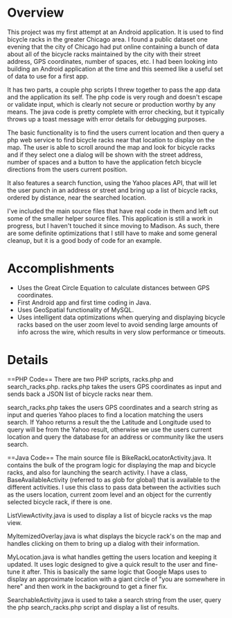 Overview
========

This project was my first attempt at an Android application.  It is used to find bicycle racks in the greater Chicago area.  I found a public dataset one evening that the city of Chicago had put online containing a bunch of data about all of the bicycle racks maintained by the city with their street address, GPS coordinates, number of spaces, etc.  I had been looking into building an Android application at the time and this seemed like a useful set of data to use for a first app.

It has two parts, a couple php scripts I threw together to pass the app data and the application its self.  The php code is very rough and doesn't escape or validate input, which is clearly not secure or production worthy by any means.  The java code is pretty complete with error checking, but it typically throws up a toast message with error details for debugging purposes.

The basic functionality is to find the users current location and then query a php web service to find bicycle racks near that location to display on the map.  The user is able to scroll around the map and look for bicycle racks and if they select one a dialog will be shown with the street address, number of spaces and a button to have the application fetch bicycle directions from the users current position.

It also features a search function, using the Yahoo places API, that will let the user punch in an address or street and bring up a list of bicycle racks, ordered by distance, near the searched location.

I've included the main source files that have real code in them and left out some of the smaller helper source files.  This application is still a work in progress, but I haven't touched it since moving to Madison.  As such, there are some definite optimizations that I still have to make and some general cleanup, but it is a good body of code for an example.

Accomplishments
===============

* Uses the Great Circle Equation to calculate distances between GPS coordinates.
* First Android app and first time coding in Java.
* Uses GeoSpatial functionality of MySQL.
* Uses intelligent data optimizations when querying and displaying bicycle racks based on the user zoom level to avoid sending large amounts of info across the wire, which results in very slow performance or timeouts.

Details
=======

==PHP Code==
There are two PHP scripts, racks.php and search_racks.php.  racks.php takes the users GPS coordinates as input and sends back a JSON list of bicycle racks near them.

search_racks.php takes the users GPS coordinates and a search string as input and queries Yahoo places to find a location matching the users search.  If Yahoo returns a result the the Latitude and Longitude used to query will be from the Yahoo result, otherwise we use the users current location and query the database for an address or community like the users search.

==Java Code==
The main source file is BikeRackLocatorActivity.java.  It contains the bulk of the program logic for displaying the map and bicycle racks, and also for launching the search activity.  I have a class, BaseAvailableActivity (referred to as glob for global) that is available to the different activities.  I use this class to pass data between the activities such as the users location, current zoom level and an object for the currently selected bicycle rack, if there is one.

ListViewActivity.java is used to display a list of bicycle racks vs the map view.

MyItemizedOverlay.java is what displays the bicycle rack's on the map and handles clicking on them to bring up a dialog with their information.

MyLocation.java is what handles getting the users location and keeping it updated.  It uses logic designed to give a quick result to the user and fine-tune it after.  This is basically the same logic that Google Maps uses to display an approximate location with a giant circle of "you are somewhere in here" and then work in the background to get a finer fix.

SearchableActivity.java is used to take a search string from the user, query the php search_racks.php script and display a list of results.